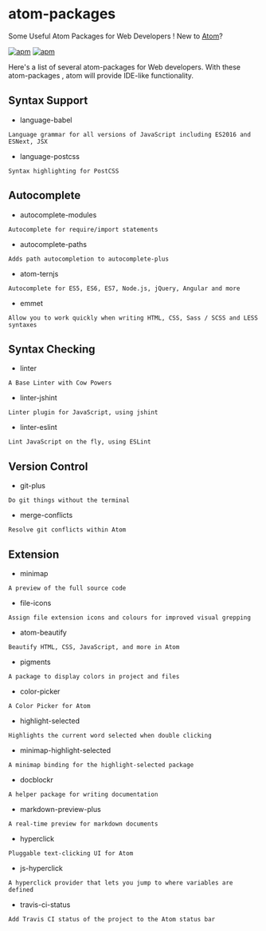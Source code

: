 # atom-packages
Some Useful Atom Packages for Web Developers ! New to [Atom](https://atom.io/)?

[![apm](https://img.shields.io/badge/atom-v1.11.2-green.svg)](http://atom.io/)
[![apm](https://img.shields.io/badge/license-CC%20BY%204.0-blue.svg)](https://creativecommons.org/licenses/by/4.0/)

Here's a list of several atom-packages for Web developers. With these atom-packages , atom will provide IDE-like functionality.

## Syntax Support
* language-babel
```
Language grammar for all versions of JavaScript including ES2016 and ESNext, JSX
```
* language-postcss
```
Syntax highlighting for PostCSS
```

## Autocomplete
* autocomplete-modules
```
Autocomplete for require/import statements
```
* autocomplete-paths
```
Adds path autocompletion to autocomplete-plus
```
* atom-ternjs
```
Autocomplete for ES5, ES6, ES7, Node.js, jQuery, Angular and more
```
* emmet
```
Allow you to work quickly when writing HTML, CSS, Sass / SCSS and LESS syntaxes
```

## Syntax Checking
* linter
```
A Base Linter with Cow Powers
```
* linter-jshint
```
Linter plugin for JavaScript, using jshint
```
* linter-eslint
```
Lint JavaScript on the fly, using ESLint
```

## Version Control
* git-plus
```
Do git things without the terminal
```
* merge-conflicts
```
Resolve git conflicts within Atom
```

## Extension
* minimap
```
A preview of the full source code
```
* file-icons
```
Assign file extension icons and colours for improved visual grepping
```
* atom-beautify
```
Beautify HTML, CSS, JavaScript, and more in Atom
```
* pigments
```
A package to display colors in project and files
```
* color-picker
```
A Color Picker for Atom
```
* highlight-selected
```
Highlights the current word selected when double clicking
```
* minimap-highlight-selected
```
A minimap binding for the highlight-selected package
```
* docblockr
```
A helper package for writing documentation
```
* markdown-preview-plus
```
A real-time preview for markdown documents
```
* hyperclick
```
Pluggable text-clicking UI for Atom
```
* js-hyperclick
```
A hyperclick provider that lets you jump to where variables are defined
```
* travis-ci-status
```
Add Travis CI status of the project to the Atom status bar
```
